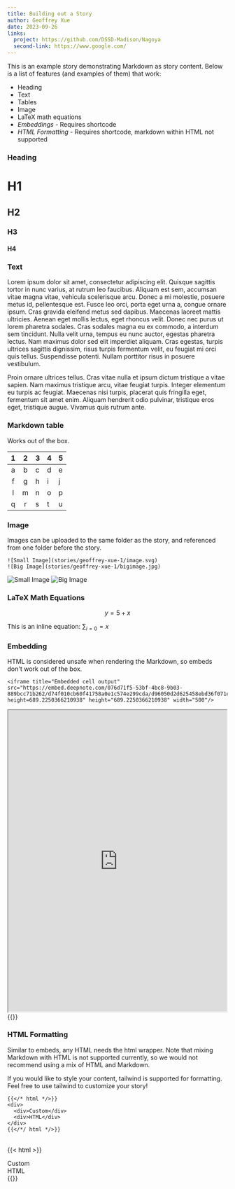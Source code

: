 ```yaml
---
title: Building out a Story
author: Geoffrey Xue
date: 2023-09-26
links:
  project: https://github.com/DSSD-Madison/Nagoya
  second-link: https://www.google.com/
---
```


This is an example story demonstrating Markdown as story content. Below is a list of features (and examples of them) that work:
- Heading
- Text
- Tables
- Image
- LaTeX math equations
- *Embeddings* - Requires shortcode
- *HTML Formatting* - Requires shortcode, markdown within HTML not supported

### Heading
# H1
## H2
### H3
#### H4

### Text
Lorem ipsum dolor sit amet, consectetur adipiscing elit. Quisque sagittis tortor in nunc varius, at rutrum leo faucibus. Aliquam est sem, accumsan vitae magna vitae, vehicula scelerisque arcu. Donec a mi molestie, posuere metus id, pellentesque est. Fusce leo orci, porta eget urna a, congue ornare ipsum. Cras gravida eleifend metus sed dapibus. Maecenas laoreet mattis ultricies. Aenean eget mollis lectus, eget rhoncus velit. Donec nec purus ut lorem pharetra sodales. Cras sodales magna eu ex commodo, a interdum sem tincidunt. Nulla velit urna, tempus eu nunc auctor, egestas pharetra lectus. Nam maximus dolor sed elit imperdiet aliquam. Cras egestas, turpis ultrices sagittis dignissim, risus turpis fermentum velit, eu feugiat mi orci quis tellus. Suspendisse potenti. Nullam porttitor risus in posuere vestibulum.

Proin ornare ultrices tellus. Cras vitae nulla et ipsum dictum tristique a vitae sapien. Nam maximus tristique arcu, vitae feugiat turpis. Integer elementum eu turpis ac feugiat. Maecenas nisi turpis, placerat quis fringilla eget, fermentum sit amet enim. Aliquam hendrerit odio pulvinar, tristique eros eget, tristique augue. Vivamus quis rutrum ante.

### Markdown table
Works out of the box.

| 1 | 2 | 3 | 4 | 5 |
|:-:|:-:|---|---|---|
| a | b | c | d | e |
| f | g | h | i | j |
| l | m | n | o | p |
| q | r | s | t | u |

### Image
Images can be uploaded to the same folder as the story, and referenced from one folder before the story.

```text {linenos=true}
![Small Image](stories/geoffrey-xue-1/image.svg)
![Big Image](stories/geoffrey-xue-1/bigimage.jpg)
```

![Small Image](stories/geoffrey-xue-1/image.svg)
![Big Image](stories/geoffrey-xue-1/bigimage.jpg)


### LaTeX Math Equations
$$
y = 5 + x
$$

This is an inline equation: $\sum_{i=0} = x$

### Embedding
HTML is considered unsafe when rendering the Markdown, so embeds don't work out of the box.

```text {linenos=true}
<iframe title="Embedded cell output" src="https://embed.deepnote.com/076d71f5-53bf-4bc8-9b03-889bcc71b262/d74f010cb60f41758a0e1c574e299cda/d96050d2d625458ebd36f071e5776bc9?height=689.2250366210938" height="689.2250366210938" width="500"/>
```

<iframe title="Embedded cell output" src="https://embed.deepnote.com/076d71f5-53bf-4bc8-9b03-889bcc71b262/d74f010cb60f41758a0e1c574e299cda/d96050d2d625458ebd36f071e5776bc9?height=689.2250366210938" height="689.2250366210938" width="500"/>

You can get around this by adding an html shortcode to your code.

**Note: You must end your embed with a matching closing tag for it to render correctly.**

```text {linenos=true}
{{</* html */>}}
<iframe title="Embedded cell output" src="https://embed.deepnote.com/076d71f5-53bf-4bc8-9b03-889bcc71b262/d74f010cb60f41758a0e1c574e299cda/d96050d2d625458ebd36f071e5776bc9?height=689.2250366210938" height="689.2250366210938" width="500"></iframe>
{{</*/ html */>}}
```
\
{{< html >}}
<iframe title="Embedded cell output" src="https://embed.deepnote.com/076d71f5-53bf-4bc8-9b03-889bcc71b262/d74f010cb60f41758a0e1c574e299cda/d96050d2d625458ebd36f071e5776bc9?height=689.2250366210938" height="689.2250366210938" width="500"></iframe>
{{</ html >}}

### HTML Formatting

Similar to embeds, any HTML needs the html wrapper. Note that mixing Markdown with HTML is not supported currently, so we would not recommend using a mix of HTML and Markdown.

If you would like to style your content, tailwind is supported for formatting. Feel free to use tailwind to customize your story!

```text {linenos=true}
{{</* html */>}}
<div>
  <div>Custom</div>
  <div>HTML</div>
</div>
{{</*/ html */>}}
```
\
{{< html >}}
<div>
  <div>Custom</div>
  <div>HTML</div>
</div>
{{</ html >}}